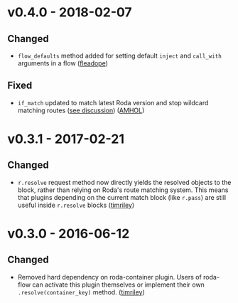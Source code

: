 # v0.4.0 - 2018-02-07

## Changed

- `flow_defaults` method added for setting default `inject` and `call_with` arguments in a flow ([fleadope](https://github.com/fleadope))

## Fixed

- `if_match` updated to match latest Roda version and stop wildcard matching routes ([see discussion](https://discourse.dry-rb.org/t/dry-web-roda-roda-flow-plugin-causing-routing-wildcard/461)) ([AMHOL](https://github.com/AMHOL))

# v0.3.1 - 2017-02-21

## Changed

- `r.resolve` request method now directly yields the resolved objects to the block, rather than relying on Roda's route matching system. This means that plugins depending on the current match block (like `r.pass`) are still useful inside `r.resolve` blocks ([timriley](https://github.com/timriley))

# v0.3.0 - 2016-06-12

## Changed

- Removed hard dependency on roda-container plugin. Users of roda-flow can activate this plugin themselves or implement their own `.resolve(container_key)` method. ([timriley](https://github.com/timriley))
